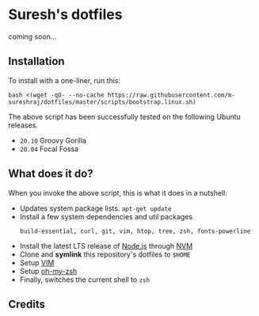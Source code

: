 # Suresh's dotfiles

coming soon...

## Installation

To install with a one-liner, run this:

```shell script
bash <(wget -qO- --no-cache https://raw.githubusercontent.com/m-sureshraj/dotfiles/master/scripts/bootstrap.linux.sh)
```

The above script has been successfully tested on the following Ubuntu releases.

* `20.10` Groovy Gorilla
* `20.04` Focal Fossa  

## What does it do?

When you invoke the above script, this is what it does in a nutshell:

* Updates system package lists. `apt-get update`
* Install a few system dependencies and util packages
  ```
  build-essential, curl, git, vim, htop, tree, zsh, fonts-powerline
  ```
* Install the latest LTS release of [Node.js](https://nodejs.org/en/) through [NVM](https://github.com/nvm-sh/nvm)
* Clone and **symlink** this repository's dotfiles to `$HOME`
* Setup [VIM](https://www.vim.org/sponsor/index.php)
* Setup [oh-my-zsh](https://github.com/ohmyzsh/ohmyzsh)
* Finally, switches the current shell to `zsh`

## Credits
